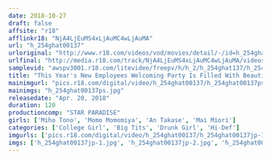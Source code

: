 ```yaml
---
date: 2018-10-27
draft: false
affsite: "r18"
afflinkr18: "NjA4LjEuMS4xLjAuMC4wLjAuMA"
url: "h_254ghat00137"
urloriginal: "http://www.r18.com/videos/vod/movies/detail/-/id=h_254ghat00137"
urlfinal: "http://media.r18.com/track/NjA4LjEuMS4xLjAuMC4wLjAuMA/videos/vod/movies/detail/-/id=h_254ghat00137"
samplevid: "awspv3001.r18.com/litevideo/freepv/h/h_2/h_254ghat137/h_254ghat137_dmb_w.mp4"
title: "This Year's New Employees Welcoming Party Is Filled With Beautiful Girls With Big Tits But One Of Them Has Tiny Titties, But We'll Give Her A Pass Because She's Cute Hidden Camera Sex Footage Of A Drunk Girl Who Gets Taken For A Ride"
mainimgurl: "pics.r18.com/digital/video/h_254ghat00137/h_254ghat00137ps.jpg"
mainimgs: "h_254ghat00137ps.jpg"
releasedate: "Apr. 20, 2018"
duration: 120
productioncomp: "STAR PARADISE"
girls: ['Miho Tono', 'Momo Momomiya', 'An Takase', 'Mai Miori']
categories: ['College Girl', 'Big Tits', 'Drunk Girl', 'Hi-Def']
imgurls: ['pics.r18.com/digital/video/h_254ghat00137/h_254ghat00137jp-1.jpg', 'pics.r18.com/digital/video/h_254ghat00137/h_254ghat00137jp-2.jpg', 'pics.r18.com/digital/video/h_254ghat00137/h_254ghat00137jp-3.jpg', 'pics.r18.com/digital/video/h_254ghat00137/h_254ghat00137jp-4.jpg', 'pics.r18.com/digital/video/h_254ghat00137/h_254ghat00137jp-5.jpg', 'pics.r18.com/digital/video/h_254ghat00137/h_254ghat00137jp-6.jpg', 'pics.r18.com/digital/video/h_254ghat00137/h_254ghat00137jp-7.jpg', 'pics.r18.com/digital/video/h_254ghat00137/h_254ghat00137jp-8.jpg', 'pics.r18.com/digital/video/h_254ghat00137/h_254ghat00137jp-9.jpg', 'pics.r18.com/digital/video/h_254ghat00137/h_254ghat00137jp-10.jpg', 'pics.r18.com/digital/video/h_254ghat00137/h_254ghat00137jp-11.jpg', 'pics.r18.com/digital/video/h_254ghat00137/h_254ghat00137jp-12.jpg', 'pics.r18.com/digital/video/h_254ghat00137/h_254ghat00137jp-13.jpg', 'pics.r18.com/digital/video/h_254ghat00137/h_254ghat00137jp-14.jpg', 'pics.r18.com/digital/video/h_254ghat00137/h_254ghat00137jp-15.jpg', 'pics.r18.com/digital/video/h_254ghat00137/h_254ghat00137jp-16.jpg', 'pics.r18.com/digital/video/h_254ghat00137/h_254ghat00137jp-17.jpg', 'pics.r18.com/digital/video/h_254ghat00137/h_254ghat00137jp-18.jpg', 'pics.r18.com/digital/video/h_254ghat00137/h_254ghat00137jp-19.jpg', 'pics.r18.com/digital/video/h_254ghat00137/h_254ghat00137jp-20.jpg']
imgs: ['h_254ghat00137jp-1.jpg', 'h_254ghat00137jp-2.jpg', 'h_254ghat00137jp-3.jpg', 'h_254ghat00137jp-4.jpg', 'h_254ghat00137jp-5.jpg', 'h_254ghat00137jp-6.jpg', 'h_254ghat00137jp-7.jpg', 'h_254ghat00137jp-8.jpg', 'h_254ghat00137jp-9.jpg', 'h_254ghat00137jp-10.jpg', 'h_254ghat00137jp-11.jpg', 'h_254ghat00137jp-12.jpg', 'h_254ghat00137jp-13.jpg', 'h_254ghat00137jp-14.jpg', 'h_254ghat00137jp-15.jpg', 'h_254ghat00137jp-16.jpg', 'h_254ghat00137jp-17.jpg', 'h_254ghat00137jp-18.jpg', 'h_254ghat00137jp-19.jpg', 'h_254ghat00137jp-20.jpg']
---
```

